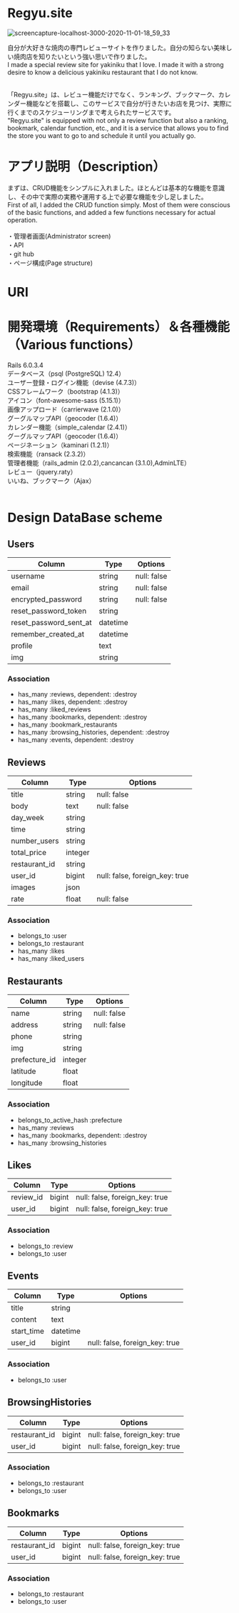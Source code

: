 # Regyu.site
![screencapture-localhost-3000-2020-11-01-18_59_33](https://user-images.githubusercontent.com/63589113/97800283-49d03580-1c77-11eb-96a4-b00baf71de58.png)

 自分が大好きな焼肉の専門レビューサイトを作りました。自分の知らない美味しい焼肉店を知りたいという強い思いで作りました。<br>
 I made a special review site for yakiniku that I love. I made it with a strong desire to know a delicious yakiniku restaurant that I do not know.<br><br>
 
 「Regyu.site」は、レビュー機能だけでなく、ランキング、ブックマーク、カレンダー機能などを搭載し、このサービスで自分が行きたいお店を見つけ、実際に行くまでのスケジューリングまで考えられたサービスです。<br>
 "Regyu.site" is equipped with not only a review function but also a ranking, bookmark, calendar function, etc., and it is a service that allows you to find the store you want to go to and schedule it until you actually go.<br>
 
# アプリ説明（Description）
 まずは、CRUD機能をシンプルに入れました。ほとんどは基本的な機能を意識し、その中で実際の実務や運用する上で必要な機能を少し足しました。<br>
 First of all, I added the CRUD function simply. Most of them were conscious of the basic functions, and added a few functions necessary for actual operation.<br><br>
 ・管理者画面(Administrator screen)<br>
 ・API<br>
 ・git hub<br>
 ・ページ構成(Page structure)<br>
 
 # URI

# 開発環境（Requirements）＆各種機能（Various functions）
 Rails 6.0.3.4<br>
 データベース（psql (PostgreSQL) 12.4）<br>
 ユーザー登録・ログイン機能（devise (4.7.3)）<br>
 CSSフレームワーク（bootstrap (4.1.3)）<br>
 アイコン（font-awesome-sass (5.15.1)）<br>
 画像アップロード（carrierwave (2.1.0)）<br>
 グーグルマップAPI（geocoder (1.6.4)）<br>
 カレンダー機能（simple_calendar (2.4.1)）<br>
 グーグルマップAPI（geocoder (1.6.4)）<br>
 ページネーション（kaminari (1.2.1)）<br>
 検索機能（ransack (2.3.2)）<br>
 管理者機能（rails_admin (2.0.2),cancancan (3.1.0),AdminLTE）<br>
 レビュー（jquery.raty）<br>
 いいね、ブックマーク（Ajax）<br>
 <br>
 
 
 
# Design DataBase scheme

## Users
|Column|Type|Options|
|------|----|-------|
|username|string|null: false|
|email|string|null: false|
|encrypted_password|string|null: false|
|reset_password_token|string||
|reset_password_sent_at|datetime||
|remember_created_at|datetime||
|profile|text||
|img|string||
### Association
- has_many :reviews, dependent: :destroy
- has_many :likes, dependent: :destroy
- has_many :liked_reviews
- has_many :bookmarks, dependent: :destroy
- has_many :bookmark_restaurants
- has_many :browsing_histories, dependent: :destroy
- has_many :events, dependent: :destroy


## Reviews
|Column|Type|Options|
|------|----|-------|
|title|string|null: false|
|body|text|null: false|
|day_week|string||
|time|string||
|number_users|string||
|total_price|integer||
|restaurant_id|string||
|user_id|bigint|null: false, foreign_key: true|
|images|json||
|rate|float|null: false|
### Association
- belongs_to :user
- belongs_to :restaurant
- has_many :likes
- has_many :liked_users

## Restaurants
|Column|Type|Options|
|------|----|-------|
|name|string|null: false|
|address|string|null: false|
|phone|string||
|img|string||
|prefecture_id|integer||
|latitude|float||
|longitude|float||
### Association
- belongs_to_active_hash :prefecture
- has_many :reviews
- has_many :bookmarks, dependent: :destroy
- has_many :browsing_histories

## Likes
|Column|Type|Options|
|------|----|-------|
|review_id|bigint|null: false, foreign_key: true|
|user_id|bigint|null: false, foreign_key: true|
### Association
- belongs_to :review
- belongs_to :user

## Events
|Column|Type|Options|
|------|----|-------|
|title|string||
|content|text||
|start_time|datetime||
|user_id|bigint|null: false, foreign_key: true|
### Association
- belongs_to :user

## BrowsingHistories
|Column|Type|Options|
|------|----|-------|
|restaurant_id|bigint|null: false, foreign_key: true|
|user_id|bigint|null: false, foreign_key: true|
### Association
- belongs_to :restaurant
- belongs_to :user

## Bookmarks
|Column|Type|Options|
|------|----|-------|
|restaurant_id|bigint|null: false, foreign_key: true|
|user_id|bigint|null: false, foreign_key: true|
### Association
- belongs_to :restaurant
- belongs_to :user
